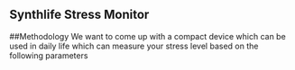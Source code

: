 ## Synthlife Stress Monitor

##Methodology
We want to come up with a compact device which can be used in daily life which can measure your stress level based on the following parameters
<p align ='left>
    <Body Temperature>
    <Skin Conductance>
    <Heart Rate>
  </p>
    
